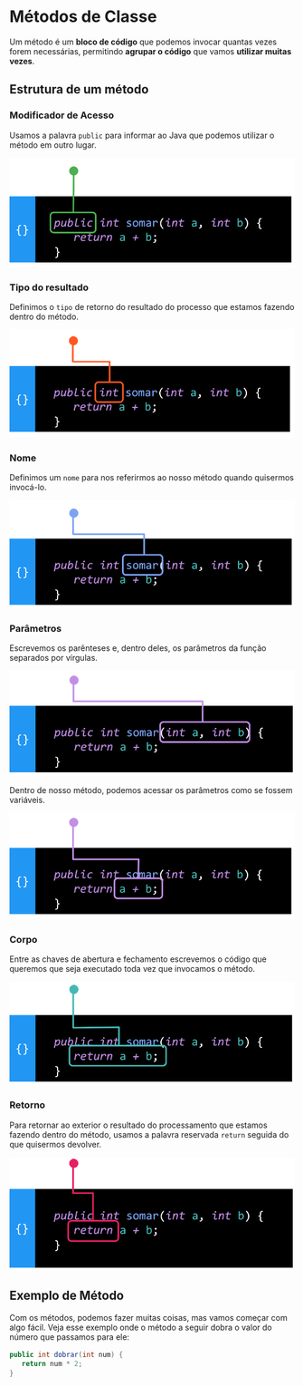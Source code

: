 # Métodos de Classe

Um método é um **bloco de código** que podemos invocar quantas vezes forem necessárias, permitindo **agrupar o código** que vamos **utilizar muitas vezes**.

## Estrutura de um método

### Modificador de Acesso

Usamos a palavra `public` para informar ao Java que podemos utilizar o método em outro lugar.

![Modificador de Acesso {w=62}](imagens/006-metodos-de-classe/modificador-acesso.png)

### Tipo do resultado

Definimos o `tipo` de retorno do resultado do processo que estamos fazendo dentro do método.

![Tipo do resultado {w=62}](imagens/006-metodos-de-classe/tipo-resultado.png)

### Nome

Definimos um `nome` para nos referirmos ao nosso método quando quisermos invocá-lo.

![Nome {w=62}](imagens/006-metodos-de-classe/nome.png)

### Parâmetros

Escrevemos os parênteses e, dentro deles, os parâmetros da função separados por vírgulas.

![Parâmetros {w=62}](imagens/006-metodos-de-classe/parametros.png)

Dentro de nosso método, podemos acessar os parâmetros como se fossem variáveis.

![Parâmetros {w=62}](imagens/006-metodos-de-classe/uso-parametros.png)

### Corpo

Entre as chaves de abertura e fechamento escrevemos o código que queremos que seja executado toda vez que invocamos o método.

![Corpo {w=62}](imagens/006-metodos-de-classe/corpo.png)

### Retorno

Para retornar ao exterior o resultado do processamento que estamos fazendo dentro do método, usamos a palavra reservada `return` seguida do que quisermos devolver.

![Palavra reservada RETURN {w=62}](imagens/006-metodos-de-classe/palavra-reservada-return.png)

## Exemplo de Método

Com os métodos, podemos fazer muitas coisas, mas vamos começar com algo fácil. Veja esse exemplo onde o método a seguir dobra o valor do número que passamos para ele:

```java
public int dobrar(int num) {
   return num * 2;
}
```
